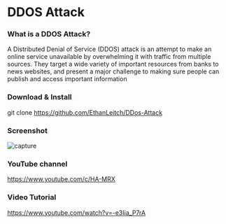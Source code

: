 # DDOS Attack 
### What is a DDOS Attack?

A Distributed Denial of Service (DDOS) attack is an attempt to make an online service unavailable 
by overwhelming it with traffic from multiple sources. They target a wide variety of important resources
from banks to news websites, and present a major challenge to making sure people can publish and access important information

### Download & Install

git clone https://github.com/EthanLeitch/DDos-Attack


### Screenshot 

![capture](https://user-images.githubusercontent.com/33704360/38769260-91bfc362-3fb4-11e8-86c6-d5a3ca13c31a.PNG)

### YouTube channel

https://www.youtube.com/c/HA-MRX

### Video Tutorial

https://www.youtube.com/watch?v=-e3Iia_P7rA

